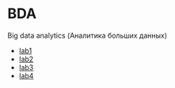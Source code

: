 # BDA

Big data analytics (Аналитика больших данных)

- [lab1](Lab1.md)
- [lab2](Lab2.md)
- [lab3](Lab3.md)
- [lab4](Lab4.md)
